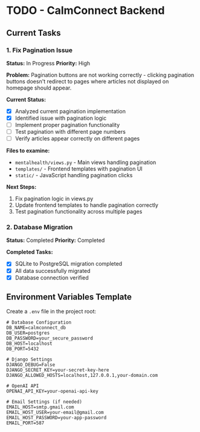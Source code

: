 # TODO - CalmConnect Backend

## Current Tasks

### 1. Fix Pagination Issue
**Status:** In Progress
**Priority:** High

**Problem:** Pagination buttons are not working correctly - clicking pagination buttons doesn't redirect to pages where articles not displayed on homepage should appear.

**Current Status:**
- [x] Analyzed current pagination implementation
- [x] Identified issue with pagination logic
- [ ] Implement proper pagination functionality
- [ ] Test pagination with different page numbers
- [ ] Verify articles appear correctly on different pages

**Files to examine:**
- `mentalhealth/views.py` - Main views handling pagination
- `templates/` - Frontend templates with pagination UI
- `static/` - JavaScript handling pagination clicks

**Next Steps:**
1. Fix pagination logic in views.py
2. Update frontend templates to handle pagination correctly
3. Test pagination functionality across multiple pages

### 2. Database Migration
**Status:** Completed
**Priority:** Completed

**Completed Tasks:**
- [x] SQLite to PostgreSQL migration completed
- [x] All data successfully migrated
- [x] Database connection verified

## Environment Variables Template

Create a `.env` file in the project root:

```env
# Database Configuration
DB_NAME=calmconnect_db
DB_USER=postgres
DB_PASSWORD=your_secure_password
DB_HOST=localhost
DB_PORT=5432

# Django Settings
DJANGO_DEBUG=False
DJANGO_SECRET_KEY=your-secret-key-here
DJANGO_ALLOWED_HOSTS=localhost,127.0.0.1,your-domain.com

# OpenAI API
OPENAI_API_KEY=your-openai-api-key

# Email Settings (if needed)
EMAIL_HOST=smtp.gmail.com
EMAIL_HOST_USER=your-email@gmail.com
EMAIL_HOST_PASSWORD=your-app-password
EMAIL_PORT=587
